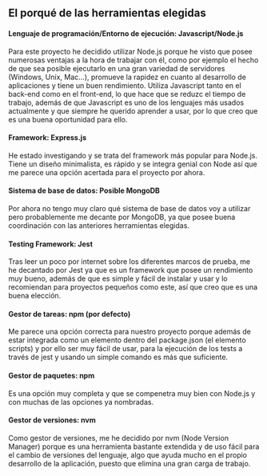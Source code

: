 ## El porqué de las herramientas elegidas

#### Lenguaje de programación/Entorno de ejecución: Javascript/Node.js

Para este proyecto he decidido utilizar Node.js porque he visto que posee numerosas ventajas a la hora de trabajar con él, como por ejemplo el hecho de que sea posible ejecutarlo en una gran variedad de servidores (Windows, Unix, Mac...), promueve la rapidez en cuanto al desarrollo de aplicaciones y tiene un buen rendimiento. Utiliza Javascript tanto en el back-end como en el front-end, lo que hace que se reduzc el tiempo de trabajo, además de que Javascript es uno de los lenguajes más usados actualmente y que siempre he querido aprender a usar, por lo que creo que es una buena oportunidad para ello.


#### Framework: Express.js

He estado investigando y se trata del framework más popular para Node.js. Tiene un diseño minimalista, es rápido y se integra genial con Node así que me parece una opción acertada para el proyecto por ahora.


#### Sistema de base de datos: Posible MongoDB

Por ahora no tengo muy claro qué sistema de base de datos voy a utilizar pero probablemente me decante por MongoDB, ya que posee buena coordinación con las anteriores herramientas elegidas.


#### Testing Framework: Jest

Tras leer un poco por internet sobre los diferentes marcos de prueba, me he decantado por Jest ya que es un framework que posee un rendimiento muy bueno, además de que es simple y fácil de instalar y usar y lo recomiendan para proyectos pequeños como este, así que creo que es una buena elección.


#### Gestor de tareas: npm (por defecto)

Me parece una opción correcta para nuestro proyecto porque además de estar integrada como un elemento dentro del package.json (el elemento scripts) y por ello ser muy fácil de usar, para la ejecución de los tests a través de jest y usando un simple comando es más que suficiente.


#### Gestor de paquetes: npm

Es una opción muy completa y que se compenetra muy bien con Node.js y con muchas de las opciones ya nombradas.


#### Gestor de versiones: nvm

Como gestor de versiones, me he decidido por nvm (Node Version Manager) porque es una herramienta bastante extendida y de uso fácil para el cambio de versiones del lenguaje, algo que ayuda mucho en el propio desarrollo de la aplicación, puesto que elimina una gran carga de trabajo.
